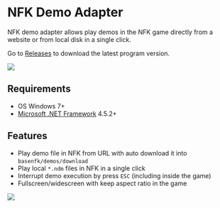 # NFK Demo Adapter
NFK demo adapter allows play demos in the NFK game directly from a website or from local disk in a single click.

Go to [Releases](https://github.com/NeedForKillTheGame/ndm-adapter/releases) to download the latest program version.

![](https://i.imgur.com/eg1rnjc.png)

## Requirements

* OS Windows 7+
* [Microsoft .NET Framework](https://dotnet.microsoft.com/download/dotnet-framework) 4.5.2+

## Features

* Play demo file in NFK from URL with auto download it into `basenfk/demos/download`
* Play local `*.ndm` files in NFK in a single click
* Interrupt demo execution by press `ESC` (including inside the game)
* Fullscreen/widescreen with keep aspect ratio in the game

![](https://i.imgur.com/k0wxHbr.png)
